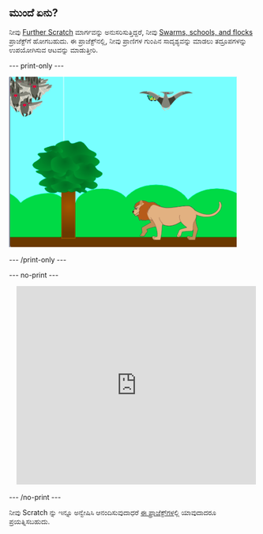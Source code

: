 ## ಮುಂದೆ ಏನು?

ನೀವು [Further Scratch](https://projects.raspberrypi.org/en/pathways/further-scratch) ಮಾರ್ಗವನ್ನು ಅನುಸರಿಸುತ್ತಿದ್ದರೆ, ನೀವು [Swarms, schools, and flocks](https://projects.raspberrypi.org/en/projects/swarms-schools-flocks) ಪ್ರಾಜೆಕ್ಟ್‌ಗೆ ಹೋಗಬಹುದು. ಈ ಪ್ರಾಜೆಕ್ಟ್‌ನಲ್ಲಿ, ನೀವು ಪ್ರಾಣಿಗಳ ಗುಂಪಿನ ಸಾದೃಶ್ಯವನ್ನು ಮಾಡಲು ತದ್ರೂಪಗಳನ್ನು ಉಪಯೋಗಿಸುವ ಆಟವನ್ನು ಮಾಡುತ್ತೀರಿ.

--- print-only ---

![ಹಿಂಡುಗಳು, ಶಾಲೆಗಳು, ಮತ್ತು ಮಂದೆಗಳು](images/swarms_bats.png)

--- /print-only ---

--- no-print ---

<div class="scratch-preview" style="margin-left: 15px;">
  <iframe allowtransparency="true" width="485" height="402" src="https://scratch.mit.edu/projects/embed/546736449/?autostart=false" frameborder="0"></iframe>
</div>

--- /no-print ---

ನೀವು Scratch ನ್ನು ಇನ್ನೂ ಅನ್ವೇಷಿಸಿ ಆನಂದಿಸುವುದಾಧರೆ [ಈ ಪ್ರಾಜೆಕ್ಟ್‌ಗಳ](https://projects.raspberrypi.org/en/projects?software%5B%5D=scratch&curriculum%5B%5D=%201)ಲ್ಲಿ ಯಾವುದಾದರೂ ಪ್ರಯತ್ನಿಸಬಹುದು.
